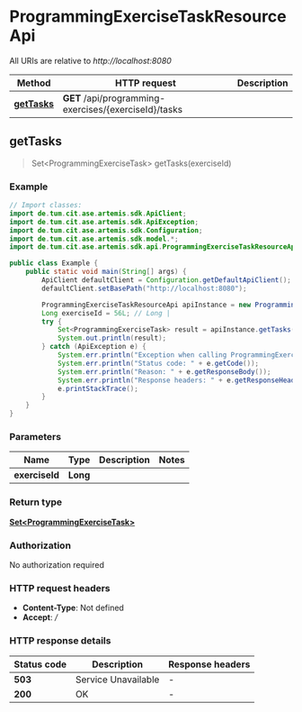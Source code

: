 # ProgrammingExerciseTaskResourceApi

All URIs are relative to *http://localhost:8080*

| Method | HTTP request | Description |
|------------- | ------------- | -------------|
| [**getTasks**](ProgrammingExerciseTaskResourceApi.md#getTasks) | **GET** /api/programming-exercises/{exerciseId}/tasks |  |



## getTasks

> Set&lt;ProgrammingExerciseTask&gt; getTasks(exerciseId)



### Example

```java
// Import classes:
import de.tum.cit.ase.artemis.sdk.ApiClient;
import de.tum.cit.ase.artemis.sdk.ApiException;
import de.tum.cit.ase.artemis.sdk.Configuration;
import de.tum.cit.ase.artemis.sdk.model.*;
import de.tum.cit.ase.artemis.sdk.api.ProgrammingExerciseTaskResourceApi;

public class Example {
    public static void main(String[] args) {
        ApiClient defaultClient = Configuration.getDefaultApiClient();
        defaultClient.setBasePath("http://localhost:8080");

        ProgrammingExerciseTaskResourceApi apiInstance = new ProgrammingExerciseTaskResourceApi(defaultClient);
        Long exerciseId = 56L; // Long | 
        try {
            Set<ProgrammingExerciseTask> result = apiInstance.getTasks(exerciseId);
            System.out.println(result);
        } catch (ApiException e) {
            System.err.println("Exception when calling ProgrammingExerciseTaskResourceApi#getTasks");
            System.err.println("Status code: " + e.getCode());
            System.err.println("Reason: " + e.getResponseBody());
            System.err.println("Response headers: " + e.getResponseHeaders());
            e.printStackTrace();
        }
    }
}
```

### Parameters


| Name | Type | Description  | Notes |
|------------- | ------------- | ------------- | -------------|
| **exerciseId** | **Long**|  | |

### Return type

[**Set&lt;ProgrammingExerciseTask&gt;**](ProgrammingExerciseTask.md)

### Authorization

No authorization required

### HTTP request headers

- **Content-Type**: Not defined
- **Accept**: */*

### HTTP response details
| Status code | Description | Response headers |
|-------------|-------------|------------------|
| **503** | Service Unavailable |  -  |
| **200** | OK |  -  |

